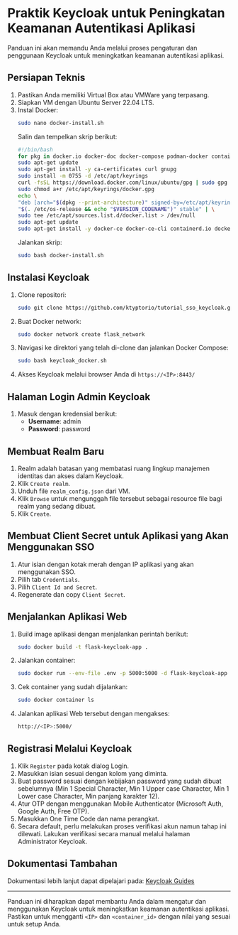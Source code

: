 # Praktik Keycloak untuk Peningkatan Keamanan Autentikasi Aplikasi

Panduan ini akan memandu Anda melalui proses pengaturan dan penggunaan Keycloak untuk meningkatkan keamanan autentikasi aplikasi.

## Persiapan Teknis

1. Pastikan Anda memiliki Virtual Box atau VMWare yang terpasang.
2. Siapkan VM dengan Ubuntu Server 22.04 LTS.
3. Instal Docker:
   ```bash
   sudo nano docker-install.sh
   ```
   Salin dan tempelkan skrip berikut:
   ```bash
   #!/bin/bash
   for pkg in docker.io docker-doc docker-compose podman-docker containerd runc; do sudo apt-get remove $pkg; done
   sudo apt-get update
   sudo apt-get install -y ca-certificates curl gnupg
   sudo install -m 0755 -d /etc/apt/keyrings
   curl -fsSL https://download.docker.com/linux/ubuntu/gpg | sudo gpg --dearmor -o /etc/apt/keyrings/docker.gpg
   sudo chmod a+r /etc/apt/keyrings/docker.gpg
   echo \
   "deb [arch="$(dpkg --print-architecture)" signed-by=/etc/apt/keyrings/docker.gpg] https://download.docker.com/linux/ubuntu \
   "$(. /etc/os-release && echo "$VERSION_CODENAME")" stable" | \
   sudo tee /etc/apt/sources.list.d/docker.list > /dev/null
   sudo apt-get update
   sudo apt-get install -y docker-ce docker-ce-cli containerd.io docker-buildx-plugin docker-compose-plugin
   ```
   Jalankan skrip:
   ```bash
   sudo bash docker-install.sh
   ```

## Instalasi Keycloak

1. Clone repositori:
   ```bash
   sudo git clone https://github.com/ktyptorio/tutorial_sso_keycloak.git
   ```

2. Buat Docker network:
   ```bash
   sudo docker network create flask_network
   ```

3. Navigasi ke direktori yang telah di-clone dan jalankan Docker Compose:
   ```bash
   sudo bash keycloak_docker.sh
   ```

4. Akses Keycloak melalui browser Anda di `https://<IP>:8443/`

## Halaman Login Admin Keycloak

1. Masuk dengan kredensial berikut:
   - **Username**: admin
   - **Password**: password

## Membuat Realm Baru

1. Realm adalah batasan yang membatasi ruang lingkup manajemen identitas dan akses dalam Keycloak.
2. Klik `Create realm`.
3. Unduh file `realm_config.json` dari VM.
4. Klik `Browse` untuk mengunggah file tersebut sebagai resource file bagi realm yang sedang dibuat.
5. Klik `Create`.

## Membuat Client Secret untuk Aplikasi yang Akan Menggunakan SSO

1. Atur isian dengan kotak merah dengan IP aplikasi yang akan menggunakan SSO.
2. Pilih tab `Credentials`.
3. Pilih `Client Id and Secret`.
4. Regenerate dan copy `Client Secret`.

## Menjalankan Aplikasi Web

1. Build image aplikasi dengan menjalankan perintah berikut:
   ```bash
   sudo docker build -t flask-keycloak-app .
   ```

2. Jalankan container:
   ```bash
   sudo docker run --env-file .env -p 5000:5000 -d flask-keycloak-app
   ```

3. Cek container yang sudah dijalankan:
   ```bash
   sudo docker container ls
   ```

4. Jalankan aplikasi Web tersebut dengan mengakses:
   ```bash
   http://<IP>:5000/
   ```

## Registrasi Melalui Keycloak

1. Klik `Register` pada kotak dialog Login.
2. Masukkan isian sesuai dengan kolom yang diminta.
3. Buat password sesuai dengan kebijakan password yang sudah dibuat sebelumnya (Min 1 Special Character, Min 1 Upper case Character, Min 1 Lower case Character, Min panjang karakter 12).
4. Atur OTP dengan menggunakan Mobile Authenticator (Microsoft Auth, Google Auth, Free OTP).
5. Masukkan One Time Code dan nama perangkat.
6. Secara default, perlu melakukan proses verifikasi akun namun tahap ini dilewati. Lakukan verifikasi secara manual melalui halaman Administrator Keycloak.

## Dokumentasi Tambahan

Dokumentasi lebih lanjut dapat dipelajari pada:
[Keycloak Guides](https://www.keycloak.org/guides)

---

Panduan ini diharapkan dapat membantu Anda dalam mengatur dan menggunakan Keycloak untuk meningkatkan keamanan autentikasi aplikasi. Pastikan untuk mengganti `<IP>` dan `<container_id>` dengan nilai yang sesuai untuk setup Anda.